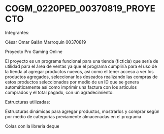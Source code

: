 # COGM_0220PED_00370819_PROYECTO

Integrantes:

César Omar Galán Marroquín 00370819

Proyecto Pro Gaming Online

El proyecto es un programa funcional para una tienda (ficticia) que sería de utilidad para el 
área de ventas ya que el programa cumpliría para el uso de la tienda al agregar productos nuevos, 
así como el tener acceso a ver los productos agregados, seleccionar los deseados realizando 
las compras de estos productos seleccionados por medio de un ID que se genera automáticamente 
así como imprimir una factura con los artículos comprados y el total pagado, con un agradecimiento. 

Estructuras utilizadas:

Estructuras dinámicas para agregar productos, mostrarlos y comprar según por medio de categorías previamente almacenadas en el programa

Colas con la libreria deque

